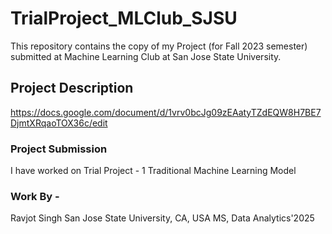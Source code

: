 # TrialProject_MLClub_SJSU

This repository contains the copy of my Project (for Fall 2023 semester) submitted at Machine Learning Club at San Jose State University.

## Project Description

https://docs.google.com/document/d/1vrv0bcJg09zEAatyTZdEQW8H7BE7DjmtXRqaoTOX36c/edit

### Project Submission
I have worked on Trial Project - 1 Traditional Machine Learning Model

### Work By - 
Ravjot Singh
San Jose State University, CA, USA
MS, Data Analytics'2025
